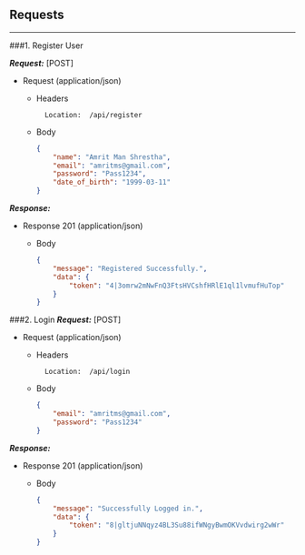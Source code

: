 ## Requests

___
###1. Register User

***Request:***
[POST]
+ Request (application/json)
    + Headers

            Location:  /api/register

    + Body
        ```json
        {
            "name": "Amrit Man Shrestha",
            "email": "amritms@gmail.com",
            "password": "Pass1234",
            "date_of_birth": "1999-03-11"
        }
        ```
***Response:***
+ Response 201 (application/json)

    + Body
        ```json
        {
            "message": "Registered Successfully.",
            "data": {
                "token": "4|3omrw2mNwFnQ3FtsHVCshfHRlE1ql1lvmufHuTop"
            }
        }
        ```
      
###2. Login
***Request:***
[POST]
+ Request (application/json)
    + Headers

            Location:  /api/login

    + Body
        ```json
        {
            "email": "amritms@gmail.com",
            "password": "Pass1234"
        }
        ```
***Response:***
+ Response 201 (application/json)

    + Body
        ```json
        {
            "message": "Successfully Logged in.",
            "data": {
                "token": "8|gltjuNNqyz4BL3Su88ifWNgyBwmOKVvdwirg2wWr"
            }
        }
        ```


